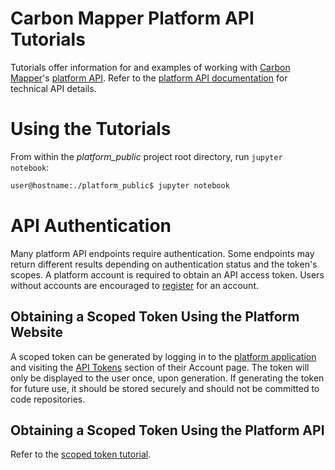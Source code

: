 # Carbon Mapper Platform API Tutorials

Tutorials offer information for and examples of working with [Carbon Mapper](https://carbonmapper.org/)'s
[platform API](https://api.carbonmapper.org/). Refer to the
[platform API documentation](https://api.carbonmapper.org/api/v1/docs) for technical API details.

# Using the Tutorials

From within the _platform_public_ project root directory, run `jupyter notebook`:

```bash
user@hostname:./platform_public$ jupyter notebook
```

# API Authentication

Many platform API endpoints require authentication. Some endpoints may return different results depending on
authentication status and the token's scopes. A platform account is required to obtain an API access token. Users
without accounts are encouraged to [register](https://platform.carbonmapper.org/account/register/) for an account.

## Obtaining a Scoped Token Using the Platform Website

A scoped token can be generated  by logging in to the [platform application](https://platform.carbonmapper.org/) and
visiting the [API Tokens](https://platform.carbonmapper.org/account/tokens/) section of their Account page. The token
will only be displayed to the user once, upon generation. If generating the token for future use, it should be stored
securely and should not be committed to code repositories.

## Obtaining a Scoped Token Using the Platform API

Refer to the [scoped token tutorial](scoped_token.ipynb).
